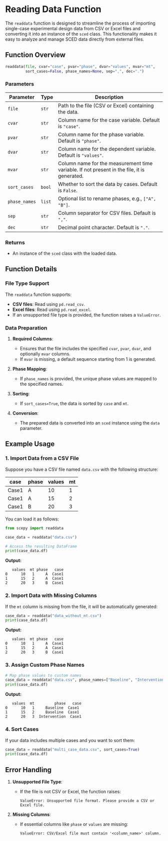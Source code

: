 # Reading Data Function

The `readdata` function is designed to streamline the process of importing single-case experimental design data from CSV or Excel files and converting it into an instance of the `sced` class. This functionality makes it easy to analyze and manage SCED data directly from external files.



## Function Overview

```python
readdata(file, cvar="case", pvar="phase", dvar="values", mvar="mt", 
         sort_cases=False, phase_names=None, sep=",", dec=".")
```

### Parameters

| Parameter     | Type   | Description                                                                                  |
|---------------|--------|----------------------------------------------------------------------------------------------|
| `file`        | `str`  | Path to the file (CSV or Excel) containing the data.                                         |
| `cvar`        | `str`  | Column name for the case variable. Default is `"case"`.                                      |
| `pvar`        | `str`  | Column name for the phase variable. Default is `"phase"`.                                    |
| `dvar`        | `str`  | Column name for the dependent variable. Default is `"values"`.                               |
| `mvar`        | `str`  | Column name for the measurement time variable. If not present in the file, it is generated.  |
| `sort_cases`  | `bool` | Whether to sort the data by cases. Default is `False`.                                       |
| `phase_names` | `list` | Optional list to rename phases, e.g., `["A", "B"]`.                                          |
| `sep`         | `str`  | Column separator for CSV files. Default is `","`.                                            |
| `dec`         | `str`  | Decimal point character. Default is `"."`.                                                   |

### Returns

- An instance of the `sced` class with the loaded data.

## Function Details

### File Type Support

The `readdata` function supports:
- **CSV files**: Read using `pd.read_csv`.
- **Excel files**: Read using `pd.read_excel`.
- If an unsupported file type is provided, the function raises a `ValueError`.

### Data Preparation

1. **Required Columns**:
   - Ensures that the file includes the specified `cvar`, `pvar`, `dvar`, and optionally `mvar` columns.
   - If `mvar` is missing, a default sequence starting from 1 is generated.

2. **Phase Mapping**:
   - If `phase_names` is provided, the unique phase values are mapped to the specified names.

3. **Sorting**:
   - If `sort_cases=True`, the data is sorted by `case` and `mt`.

4. **Conversion**:
   - The prepared data is converted into an `sced` instance using the `data` parameter.



## Example Usage

### 1. Import Data from a CSV File

Suppose you have a CSV file named `data.csv` with the following structure:

| case  | phase | values | mt |
|-|-|--|-|
| Case1 | A     | 10     | 1  |
| Case1 | A     | 15     | 2  |
| Case1 | B     | 20     | 3  |

You can load it as follows:

```python
from scepy import readdata

case_data = readdata("data.csv")

# Access the resulting DataFrame
print(case_data.df)
```

**Output:**

```
   values  mt phase   case
0      10   1     A  Case1
1      15   2     A  Case1
2      20   3     B  Case1
```



### **2. Import Data with Missing Columns**

If the `mt` column is missing from the file, it will be automatically generated:

```python
case_data = readdata("data_without_mt.csv")
print(case_data.df)
```

**Output:**
```
   values  mt phase   case
0      10   1     A  Case1
1      15   2     A  Case1
2      20   3     B  Case1
```



### **3. Assign Custom Phase Names**

```python
# Map phase values to custom names
case_data = readdata("data.csv", phase_names=["Baseline", "Intervention"])
print(case_data.df)
```

**Output:**
```
   values  mt         phase   case
0      10   1     Baseline  Case1
1      15   2     Baseline  Case1
2      20   3  Intervention  Case1
```



### **4. Sort Cases**

If your data includes multiple cases and you want to sort them:

```python
case_data = readdata("multi_case_data.csv", sort_cases=True)
print(case_data.df)
```



## Error Handling

1. **Unsupported File Type**:
   - If the file is not CSV or Excel, the function raises:
     ```
     ValueError: Unsupported file format. Please provide a CSV or Excel file.
     ```

2. **Missing Columns**:
   - If essential columns like `phase` or `values` are missing:
     ```
     ValueError: CSV/Excel file must contain '<column_name>' column.
     ```